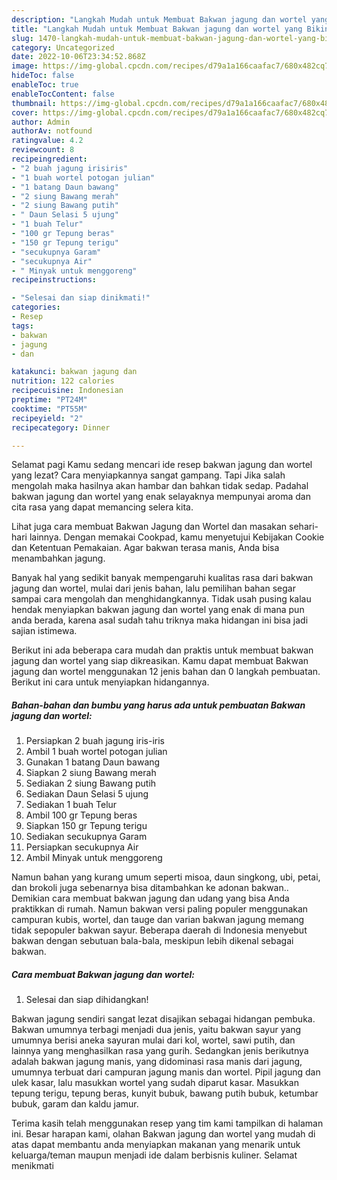 ```yaml
---
description: "Langkah Mudah untuk Membuat Bakwan jagung dan wortel yang Bikin Ngiler"
title: "Langkah Mudah untuk Membuat Bakwan jagung dan wortel yang Bikin Ngiler"
slug: 1470-langkah-mudah-untuk-membuat-bakwan-jagung-dan-wortel-yang-bikin-ngiler
category: Uncategorized
date: 2022-10-06T23:34:52.868Z
image: https://img-global.cpcdn.com/recipes/d79a1a166caafac7/680x482cq70/bakwan-jagung-dan-wortel-foto-resep-utama.jpg
hideToc: false
enableToc: true
enableTocContent: false
thumbnail: https://img-global.cpcdn.com/recipes/d79a1a166caafac7/680x482cq70/bakwan-jagung-dan-wortel-foto-resep-utama.jpg
cover: https://img-global.cpcdn.com/recipes/d79a1a166caafac7/680x482cq70/bakwan-jagung-dan-wortel-foto-resep-utama.jpg
author: Admin
authorAv: notfound
ratingvalue: 4.2
reviewcount: 8
recipeingredient:
- "2 buah jagung irisiris"
- "1 buah wortel potogan julian"
- "1 batang Daun bawang"
- "2 siung Bawang merah"
- "2 siung Bawang putih"
- " Daun Selasi 5 ujung"
- "1 buah Telur"
- "100 gr Tepung beras"
- "150 gr Tepung terigu"
- "secukupnya Garam"
- "secukupnya Air"
- " Minyak untuk menggoreng"
recipeinstructions:

- "Selesai dan siap dinikmati!"
categories:
- Resep
tags:
- bakwan
- jagung
- dan

katakunci: bakwan jagung dan 
nutrition: 122 calories
recipecuisine: Indonesian
preptime: "PT24M"
cooktime: "PT55M"
recipeyield: "2"
recipecategory: Dinner

---
```



Selamat pagi Kamu sedang mencari ide resep bakwan jagung dan wortel yang lezat? Cara menyiapkannya sangat gampang. Tapi Jika salah mengolah maka hasilnya akan hambar dan bahkan tidak sedap. Padahal bakwan jagung dan wortel yang enak selayaknya mempunyai aroma dan cita rasa yang dapat memancing selera kita.


Lihat juga cara membuat Bakwan Jagung dan Wortel dan masakan sehari-hari lainnya. Dengan memakai Cookpad, kamu menyetujui Kebijakan Cookie dan Ketentuan Pemakaian. Agar bakwan terasa manis, Anda bisa menambahkan jagung.

Banyak hal yang sedikit banyak mempengaruhi kualitas rasa dari bakwan jagung dan wortel, mulai dari jenis bahan, lalu pemilihan bahan segar sampai cara mengolah dan menghidangkannya. Tidak usah pusing kalau hendak menyiapkan bakwan jagung dan wortel yang enak di mana pun anda berada, karena asal sudah tahu triknya maka hidangan ini bisa jadi sajian istimewa.


Berikut ini ada beberapa cara mudah dan praktis untuk membuat bakwan jagung dan wortel yang siap dikreasikan. Kamu dapat membuat Bakwan jagung dan wortel menggunakan 12 jenis bahan dan 0 langkah pembuatan. Berikut ini cara untuk menyiapkan hidangannya.

<!--inarticleads1-->

##### Bahan-bahan dan bumbu yang harus ada untuk pembuatan Bakwan jagung dan wortel:

1. Persiapkan 2 buah jagung iris-iris
1. Ambil 1 buah wortel potogan julian
1. Gunakan 1 batang Daun bawang
1. Siapkan 2 siung Bawang merah
1. Sediakan 2 siung Bawang putih
1. Sediakan  Daun Selasi 5 ujung
1. Sediakan 1 buah Telur
1. Ambil 100 gr Tepung beras
1. Siapkan 150 gr Tepung terigu
1. Sediakan secukupnya Garam
1. Persiapkan secukupnya Air
1. Ambil  Minyak untuk menggoreng


Namun bahan yang kurang umum seperti misoa, daun singkong, ubi, petai, dan brokoli juga sebenarnya bisa ditambahkan ke adonan bakwan.. Demikian cara membuat bakwan jagung dan udang yang bisa Anda praktikkan di rumah. Namun bakwan versi paling populer menggunakan campuran kubis, wortel, dan tauge dan varian bakwan jagung memang tidak sepopuler bakwan sayur. Beberapa daerah di Indonesia menyebut bakwan dengan sebutuan bala-bala, meskipun lebih dikenal sebagai bakwan. 

<!--inarticleads2-->

##### Cara membuat Bakwan jagung dan wortel:


1. Selesai dan siap dihidangkan!

Bakwan jagung sendiri sangat lezat disajikan sebagai hidangan pembuka. Bakwan umumnya terbagi menjadi dua jenis, yaitu bakwan sayur yang umumnya berisi aneka sayuran mulai dari kol, wortel, sawi putih, dan lainnya yang menghasilkan rasa yang gurih. Sedangkan jenis berikutnya adalah bakwan jagung manis, yang didominasi rasa manis dari jagung, umumnya terbuat dari campuran jagung manis dan wortel. Pipil jagung dan ulek kasar, lalu masukkan wortel yang sudah diparut kasar. Masukkan tepung terigu, tepung beras, kunyit bubuk, bawang putih bubuk, ketumbar bubuk, garam dan kaldu jamur. 

Terima kasih telah menggunakan resep yang tim kami tampilkan di halaman ini. Besar harapan kami, olahan Bakwan jagung dan wortel yang mudah di atas dapat membantu anda menyiapkan makanan yang menarik untuk keluarga/teman maupun menjadi ide dalam berbisnis kuliner. Selamat menikmati
